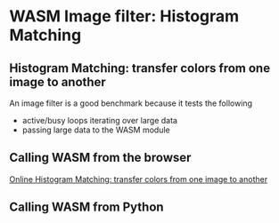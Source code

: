 # WASM Image filter: Histogram Matching
## Histogram Matching: transfer colors from one image to another


An image filter is a good benchmark because it tests the following

* active/busy loops iterating over large data
* passing large data to the WASM module

## Calling WASM from the browser

[Online Histogram Matching: transfer colors from one image to another](https://github.com/muayyad-alsadi/wasm-demos)
## Calling WASM from Python

